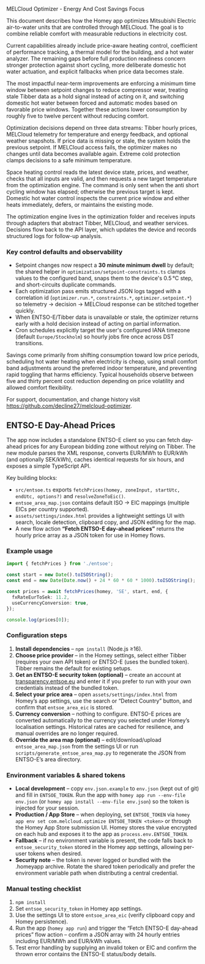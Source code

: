 MELCloud Optimizer - Energy And Cost Savings Focus

This document describes how the Homey app optimizes Mitsubishi Electric air-to-water units that are controlled through MELCloud. The goal is to combine reliable comfort with measurable reductions in electricity cost.

Current capabilities already include price-aware heating control, coefficient of performance tracking, a thermal model for the building, and a hot water analyzer. The remaining gaps before full production readiness concern stronger protection against short cycling, more deliberate domestic hot water actuation, and explicit fallbacks when price data becomes stale.

The most impactful near-term improvements are enforcing a minimum time window between setpoint changes to reduce compressor wear, treating stale Tibber data as a hold signal instead of acting on it, and switching domestic hot water between forced and automatic modes based on favorable price windows. Together these actions lower consumption by roughly five to twelve percent without reducing comfort.

Optimization decisions depend on three data streams: Tibber hourly prices, MELCloud telemetry for temperature and energy feedback, and optional weather snapshots. If price data is missing or stale, the system holds the previous setpoint. If MELCloud access fails, the optimizer makes no changes until data becomes available again. Extreme cold protection clamps decisions to a safe minimum temperature.

Space heating control reads the latest device state, prices, and weather, checks that all inputs are valid, and then requests a new target temperature from the optimization engine. The command is only sent when the anti short cycling window has elapsed; otherwise the previous target is kept. Domestic hot water control inspects the current price window and either heats immediately, defers, or maintains the existing mode.

The optimization engine lives in the optimization folder and receives inputs through adapters that abstract Tibber, MELCloud, and weather services. Decisions flow back to the API layer, which updates the device and records structured logs for follow-up analysis.

### Key control defaults and observability

- Setpoint changes now respect a **30 minute minimum dwell** by default; the shared helper in `optimization/setpoint-constraints.ts` clamps values to the configured band, snaps them to the device's 0.5 °C step, and short-circuits duplicate commands.
- Each optimization pass emits structured JSON logs tagged with a correlation id (`optimizer.run.*`, `constraints.*`, `optimizer.setpoint.*`) so telemetry → decision → MELCloud response can be stitched together quickly.
- When ENTSO-E/Tibber data is unavailable or stale, the optimizer returns early with a hold decision instead of acting on partial information.
- Cron schedules explicitly target the user's configured IANA timezone (default `Europe/Stockholm`) so hourly jobs fire once across DST transitions.

Savings come primarily from shifting consumption toward low price periods, scheduling hot water heating when electricity is cheap, using small comfort band adjustments around the preferred indoor temperature, and preventing rapid toggling that harms efficiency. Typical households observe between five and thirty percent cost reduction depending on price volatility and allowed comfort flexibility.

For support, documentation, and change history visit https://github.com/decline27/melcloud-optimizer.

## ENTSO-E Day-Ahead Prices

The app now includes a standalone ENTSO-E client so you can fetch day-ahead prices for any European bidding zone without relying on Tibber. The new module parses the XML response, converts EUR/MWh to EUR/kWh (and optionally SEK/kWh), caches identical requests for six hours, and exposes a simple TypeScript API.

Key building blocks:
- `src/entsoe.ts` exports `fetchPrices(homey, zoneInput, startUtc, endUtc, options?)` and `resolveZoneToEic()`.
- `entsoe_area_map.json` contains default ISO → EIC mappings (multiple EICs per country supported).
- `assets/settings/index.html` provides a lightweight settings UI with search, locale detection, clipboard copy, and JSON editing for the map.
- A new flow action **“Fetch ENTSO-E day-ahead prices”** returns the hourly price array as a JSON token for use in Homey flows.

### Example usage

```ts
import { fetchPrices } from './entsoe';

const start = new Date().toISOString();
const end = new Date(Date.now() + 24 * 60 * 60 * 1000).toISOString();

const prices = await fetchPrices(homey, 'SE', start, end, {
  fxRateEurToSek: 11.2,
  useCurrencyConversion: true,
});

console.log(prices[0]);
```

### Configuration steps

1. **Install dependencies** – `npm install` (Node.js ≥16).
2. **Choose price provider** – in the Homey settings, select either Tibber (requires your own API token) or ENTSO-E (uses the bundled token). Tibber remains the default for existing setups.
3. **Get an ENTSO-E security token (optional)** – create an account at [transparency.entsoe.eu](https://transparency.entsoe.eu) and enter it if you prefer to run with your own credentials instead of the bundled token.
4. **Select your price area** – open `assets/settings/index.html` from Homey’s app settings, use the search or “Detect Country” button, and confirm that `entsoe_area_eic` is stored.
5. **Currency conversion** – nothing to configure. ENTSO-E prices are converted automatically to the currency you selected under Homey’s localisation settings. Historical rates are cached for resilience, and manual overrides are no longer required.
6. **Override the area map (optional)** – edit/download/upload `entsoe_area_map.json` from the settings UI or run `scripts/generate_entsoe_area_map.py` to regenerate the JSON from ENTSO-E’s area directory.

### Environment variables & shared tokens

- **Local development** – copy `env.json.example` to `env.json` (kept out of git) and fill in `ENTSOE_TOKEN`. Run the app with `homey app run --env-file env.json` (or `homey app install --env-file env.json`) so the token is injected for your session.
- **Production / App Store** – when deploying, set `ENTSOE_TOKEN` via `homey app env set com.melcloud.optimize ENTSOE_TOKEN <token>` or through the Homey App Store submission UI. Homey stores the value encrypted on each hub and exposes it to the app as `process.env.ENTSOE_TOKEN`.
- **Fallback** – if no environment variable is present, the code falls back to `entsoe_security_token` stored in the Homey app settings, allowing per-user tokens when desired.
- **Security note** – the token is never logged or bundled with the .homeyapp archive. Rotate the shared token periodically and prefer the environment variable path when distributing a central credential.

### Manual testing checklist

1. `npm install`
2. Set `entsoe_security_token` in Homey app settings.
3. Use the settings UI to store `entsoe_area_eic` (verify clipboard copy and Homey persistence).
4. Run the app (`homey app run`) and trigger the “Fetch ENTSO-E day-ahead prices” flow action – confirm a JSON array with 24 hourly entries including EUR/MWh and EUR/kWh values.
5. Test error handling by supplying an invalid token or EIC and confirm the thrown error contains the ENTSO-E status/body details.

